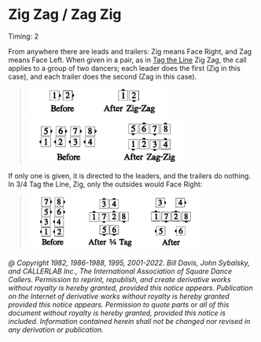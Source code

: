 
# Zig Zag / Zag Zig

Timing: 2

From anywhere there are leads and trailers: Zig means Face Right, and Zag means Face
Left. When given in a pair, as in [Tag the Line](../ms/tag.md) Zig Zag, the call applies to a group of two
dancers; each leader does the first (Zig in this case), and each trailer does the second
(Zag in this case).

> 
> ![alt](zig_and_zag_1a.png)![alt](zig_and_zag_1b.png)  
> ![alt](zig_and_zag_1c.png)![alt](zig_and_zag_1d.png)
> 

If only one is given, it is directed to the leaders, and the trailers do nothing. In 3/4
Tag the Line, Zig, only the outsides would Face Right:

> 
> ![alt](zig_and_zag_2a.png)![alt](zig_and_zag_2b.png)![alt](zig_and_zag_2c.png)
> 

###### @ Copyright 1982, 1986-1988, 1995, 2001-2022. Bill Davis, John Sybalsky, and CALLERLAB Inc., The International Association of Square Dance Callers. Permission to reprint, republish, and create derivative works without royalty is hereby granted, provided this notice appears. Publication on the Internet of derivative works without royalty is hereby granted provided this notice appears. Permission to quote parts or all of this document without royalty is hereby granted, provided this notice is included. Information contained herein shall not be changed nor revised in any derivation or publication.
